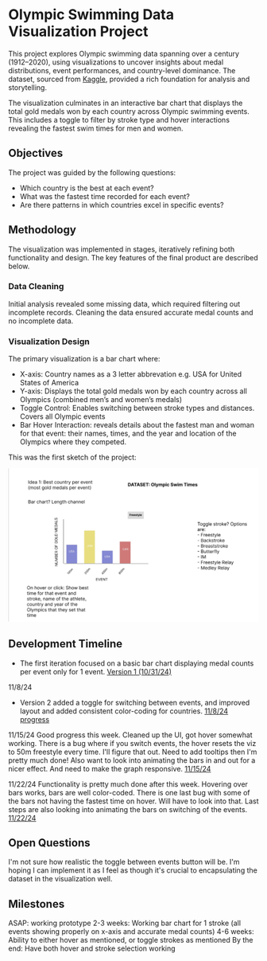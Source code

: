 # Olympic Swimming Data Visualization Project

This project explores Olympic swimming data spanning over a century (1912–2020), using visualizations to uncover insights about medal distributions, event performances, and country-level dominance. The dataset, sourced from [Kaggle](https://www.kaggle.com/datasets/datasciencedonut/olympic-swimming-1912-to-2020), provided a rich foundation for analysis and storytelling.

The visualization culminates in an interactive bar chart that displays the total gold medals won by each country across Olympic swimming events. This includes a toggle to filter by stroke type and hover interactions revealing the fastest swim times for men and women.

## Objectives

The project was guided by the following questions:

 * Which country is the best at each event?
 * What was the fastest time recorded for each event?
 * Are there patterns in which countries excel in specific events?

## Methodology

The visualization was implemented in stages, iteratively refining both functionality and design. The key features of the final product are described below.

### Data Cleaning

Initial analysis revealed some missing data, which required filtering out incomplete records. Cleaning the data ensured accurate medal counts and no incomplete data. 

### Visualization Design

The primary visualization is a bar chart where:
* X-axis: Country names as a 3 letter abbrevation e.g. USA for United States of America
* Y-axis: Displays the total gold medals won by each country across all Olympics (combined men’s and women’s medals)
* Toggle Control: Enables switching between stroke types and distances. Covers all Olympic events
* Bar Hover Interaction: reveals details about the fastest man and woman for that event: their names, times, and the year and location of the Olympics where they competed.

This was the first sketch of the project:

![image](./dataviz.jpg)

## Development Timeline

* The first iteration focused on a basic bar chart displaying medal counts per event only for 1 event.
[Version 1 (10/31/24)](https://vizhub.com/aschechter10/olympic-swimming-project-version-1)

11/8/24
* Version 2 added a toggle for switching between events, and improved layout and added consistent color-coding for countries.
[11/8/24 progress](https://vizhub.com/aschechter10/olympic-swimming-project-2)

11/15/24
Good progress this week. Cleaned up the UI, got hover somewhat working. There is a bug where if you switch events, the hover resets the viz to 50m freestyle every time. I'll figure that out. Need to add tooltips then I'm pretty much done! Also want to look into animating the bars in and out for a nicer effect. And need to make the graph responsive. 
[11/15/24](https://vizhub.com/aschechter10/olympic-swimming-project-3)

11/22/24
Functionality is pretty much done after this week. Hovering over bars works, bars are well color-coded. There is one last bug with some of the bars not having the fastest time on hover. Will have to look into that. Last steps are also looking into animating the bars on switching of the events.
[11/22/24](https://vizhub.com/aschechter10/olympic-swimming-project-4)

## Open Questions

I'm not sure how realistic the toggle between events button will be. I'm hoping I can implement it as I feel as though it's crucial to encapsulating the dataset in the visualization well. 

## Milestones

ASAP: working prototype
2-3 weeks: Working bar chart for 1 stroke (all events showing properly on x-axis and accurate medal counts)
4-6 weeks: Ability to either hover as mentioned, or toggle strokes as mentioned
By the end: Have both hover and stroke selection working

